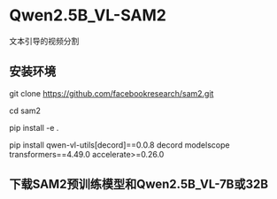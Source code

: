 # Qwen2.5B_VL-SAM2
文本引导的视频分割


## 安装环境
git clone https://github.com/facebookresearch/sam2.git

cd sam2

pip install -e .

pip install qwen-vl-utils[decord]==0.0.8 decord modelscope transformers==4.49.0 accelerate>=0.26.0

## 下载SAM2预训练模型和Qwen2.5B_VL-7B或32B
